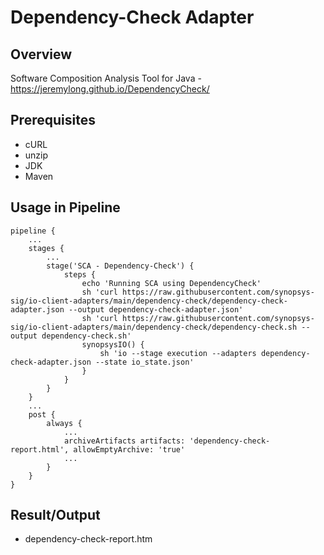 # Dependency-Check Adapter

## Overview

Software Composition Analysis Tool for Java - https://jeremylong.github.io/DependencyCheck/

## Prerequisites

- cURL
- unzip
- JDK
- Maven

## Usage in Pipeline

````
pipeline {
    ...
    stages {
        ...
        stage('SCA - Dependency-Check') {
            steps {
                echo 'Running SCA using DependencyCheck'
                sh 'curl https://raw.githubusercontent.com/synopsys-sig/io-client-adapters/main/dependency-check/dependency-check-adapter.json --output dependency-check-adapter.json'
                sh 'curl https://raw.githubusercontent.com/synopsys-sig/io-client-adapters/main/dependency-check/dependency-check.sh --output dependency-check.sh'
                synopsysIO() {
                    sh 'io --stage execution --adapters dependency-check-adapter.json --state io_state.json'
                }
            }
        }
    }
    ...
    post {
        always {
            ...
            archiveArtifacts artifacts: 'dependency-check-report.html', allowEmptyArchive: 'true'
            ...
        }
    }
}
````

## Result/Output

- dependency-check-report.htm